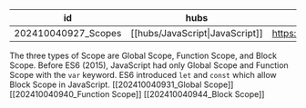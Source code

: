 
| id                  | hubs                            | source                          |
| ------------------- | ------------------------------- | ------------------------------- |
| 202410040927_Scopes | [[hubs/JavaScript\|JavaScript]] | https://javascript.info/closure |
The three types of Scope are Global Scope, Function Scope, and Block Scope. Before ES6 (2015), JavaScript had only Global Scope and Function Scope with the `var` keyword. ES6 introduced `let` and `const` which allow Block Scope in JavaScript.
[[202410040931_Global Scope]]
[[202410040940_Function Scope]]
[[202410040944_Block Scope]]
